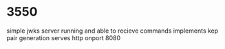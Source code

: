 # 3550
simple jwks server running and able to recieve commands
implements kep pair generation
serves http onport 8080

